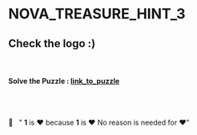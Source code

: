 # NOVA_TREASURE_HINT_3

<html>
<body>
<h2>
Check the logo :)
</h2>
<br>
<h4>Solve the Puzzle : <span><a href="https://mywordle.strivemath.com/?word=wikkzv">link_to_puzzle</a></span></h4>
<br><br>
<footer>
<p>&#127937; &nbsp;
" <strong>1</strong> is &hearts;
because <strong>1</strong> is &hearts;
No reason is needed for &hearts;"
</p>
</footer>
</body>
</html>
